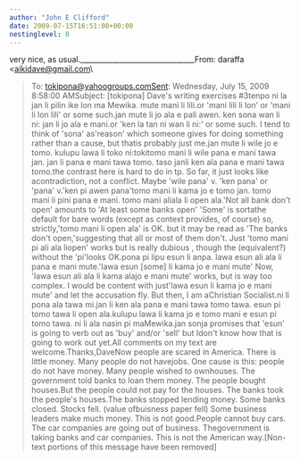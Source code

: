 ```yaml
---
author: "John E Clifford"
date: 2009-07-15T16:51:00+00:00
nestinglevel: 0
---
```

very nice, as usual.\_\_\_\_\_\_\_\_\_\_\_\_\_\_\_\_\_\_\_\_\_\_\_\_\_\_\_\_\_\_\_\_From: daraffa <[aikidave@gmail.com](mailto://aikidave@gmail.com)\
>To: [tokipona@yahoogroups.comSent](mailto://tokipona@yahoogroups.comSent): Wednesday, July 15, 2009 8:58:00 AMSubject: \[tokipona\] Dave's writing exercises #3tenpo ni la jan li pilin ike lon ma Mewika. mute mani li lili.or 'mani lili li lon' or 'mani li lon lili' or some such.jan mute li jo ala e pali awen. ken sona wan li ni: jan li jo ala e mani.or 'ken la tan ni wan li ni:' or some such. I tend to think of 'sona' as'reason' which someone gives for doing something rather than a cause, but thatis probably just me.jan mute li wile jo e tomo. kulupu lawa li toko ni:tokitomo mani li wile pana e mani tawa jan. jan li pana e mani tawa tomo. taso janli ken ala pana e mani tawa tomo.the contrast here is hard to do in tp. So far, it just looks like acontradiction, not a conflict. Maybe 'wile pana' v. 'ken pana' or 'pana' v.'ken pi awen pana'tomo mani li kama jo e tomo jan. tomo mani li pini pana e mani. tomo mani aliala li open ala.'Not all bank don't open' amounts to 'At least some banks open' 'Some' is sortathe default for bare words (except as context provides, of course) so, strictly,'tomo mani li open ala' is OK. but it may be read as 'The banks don't open,'suggesting that all or most of them don't. Just 'tomo mani pi ali ala liopen' works but is really dubious , though the (equivalent?) without the 'pi'looks OK.pona pi lipu esun li anpa. lawa esun ali ala li pana e mani mute.'lawa esun \[some\] li kama jo e mani mute' Now, 'lawa esun ali ala li kama alajo e mani mute' works, but is way too complex. I would be content with just'lawa esun li kama jo e mani mute' and let the accusation fly. But then, I am aChristian Socialist.ni li pona ala tawa mi.jan li ken ala pana e mani tawa tomo tawa. esun pi tomo tawa li open ala.kulupu lawa li kama jo e tomo mani e esun pi tomo tawa. ni li ala nasin pi maMewika.jan sonja promises that 'esun' is going to verb out as 'buy' and/or 'sell' but Idon't know how that is going to work out yet.All comments on my text are welcome.Thanks,DaveNow people are scared in America. There is little money. Many people do not havejobs. One cause is this: people do not have money. Many people wished to ownhouses. The government told banks to loan them money. The people bought houses.But the people could not pay for the houses. The banks took the people's houses.The banks stopped lending money. Some banks closed. Stocks fell. (value ofbuisness paper fell) Some business leaders make much money. This is not good.People cannot buy cars. The car companies are going out of business. Thegovernment is taking banks and car companies. This is not the American way.\[Non-text portions of this message have been removed\]